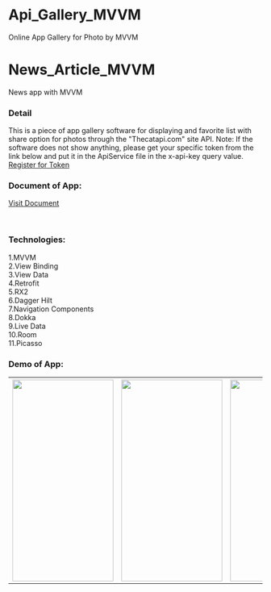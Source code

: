 # Api_Gallery_MVVM
Online App Gallery for Photo by MVVM
# News_Article_MVVM
News app with MVVM

<h3>Detail</h3>
This is a piece of app gallery software for displaying and favorite list with share option for photos through the "Thecatapi.com" site API.
Note: If the software does not show anything, please get your specific token from the link below and put it in the ApiService file in the x-api-key query value.
<br>
<a href="https://thecatapi.com">Register for Token</a>

<br>
<h3> Document of App:</h3>
<a href="https://hexfa.com/my-git-doc/gallery">Visit Document</a>

<br><h3>Technologies:</h3>
1.MVVM
<br>2.View Binding
<br>3.View Data
<br>4.Retrofit
<br>5.RX2
<br>6.Dagger Hilt
<br>7.Navigation Components
<br>8.Dokka
<br>9.Live Data
<br>10.Room
<br>11.Picasso

<h3> Demo of App:</h3>
<table>
  <tr>
<th><img src="https://hexfa.com/my-git-doc/gallery/git-images/11.jpg" width="200" height="400" /></th>
<th><img src="https://hexfa.com/my-git-doc/gallery/git-images/12.jpg" width="200" height="400" /></th>
<th><img src="https://hexfa.com/my-git-doc/gallery/git-images/13.jpg" width="200" height="400" /></th>
  </tr>
</table>
